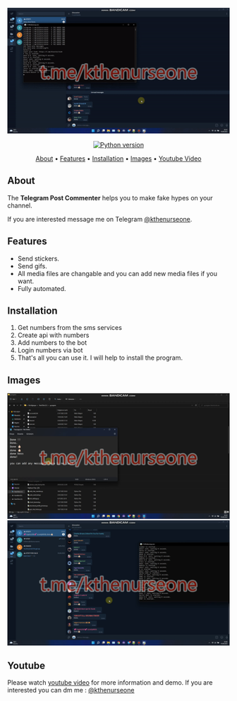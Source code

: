 <p align="center"><a href="https://youtu.be/AI8AzViQHX4" target="_blank"><img src="https://github.com/kthenurseone/telegram_post_commenter/blob/main/program.gif?raw=true"></a></p>

<p align="center">
    <a href="https://www.python.org/downloads/release/python-380/"><img src="https://img.shields.io/badge/python-3.8-blue.svg?style=plastic" alt="Python version"></a>
</p>

<p align="center">
  <a href="#about">About</a>
  •
  <a href="#features">Features</a>
  •
  <a href="#installation">Installation</a>
  •
  <a href="#images">Images</a>
  •
  <a href="#youtube">Youtube Video</a>
</p>

## About
The **Telegram Post Commenter** helps you to make fake hypes on your channel.

If you are interested message me on Telegram [@kthenurseone](https://t.me/kthenurseone). 

## Features
- Send stickers.
- Send gifs.
- All media files are changable and you can add new media files if you want.
- Fully automated.


## Installation
1) Get numbers from the sms services
2) Create api with numbers
3) Add numbers to the bot
4) Login numbers via bot
5) That's all you can use it.
I will help to install the program.


## Images
![Telegram Message Bot](https://github.com/kthenurseone/telegram_post_commenter/blob/main/1.png?raw=true)
![Telegram Message Bot](https://github.com/kthenurseone/telegram_post_commenter/blob/main/2.png?raw=true)



## Youtube
Please watch [youtube video](https://youtu.be/AI8AzViQHX4) for more information and demo. If you are interested you can dm me : [@kthenurseone](https://t.me/kthenurseone)
